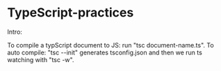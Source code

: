 # TypeScript-practices

Intro:

To compile a typScript document to JS: run "tsc document-name.ts".
To auto compile: "tsc --init" generates tsconfig.json and then we run ts watching with "tsc -w".